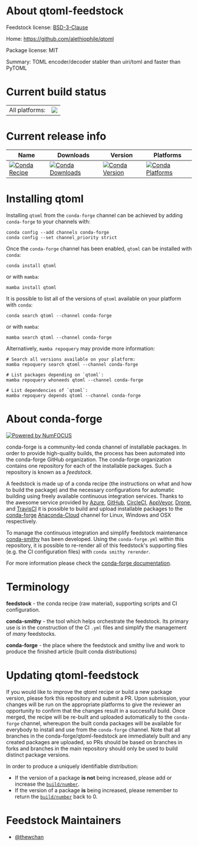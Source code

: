 About qtoml-feedstock
=====================

Feedstock license: [BSD-3-Clause](https://github.com/conda-forge/qtoml-feedstock/blob/main/LICENSE.txt)

Home: https://github.com/alethiophile/qtoml

Package license: MIT

Summary: TOML encoder/decoder stabler than uiri/toml and faster than PyTOML

Current build status
====================


<table><tr><td>All platforms:</td>
    <td>
      <a href="https://dev.azure.com/conda-forge/feedstock-builds/_build/latest?definitionId=20371&branchName=main">
        <img src="https://dev.azure.com/conda-forge/feedstock-builds/_apis/build/status/qtoml-feedstock?branchName=main">
      </a>
    </td>
  </tr>
</table>

Current release info
====================

| Name | Downloads | Version | Platforms |
| --- | --- | --- | --- |
| [![Conda Recipe](https://img.shields.io/badge/recipe-qtoml-green.svg)](https://anaconda.org/conda-forge/qtoml) | [![Conda Downloads](https://img.shields.io/conda/dn/conda-forge/qtoml.svg)](https://anaconda.org/conda-forge/qtoml) | [![Conda Version](https://img.shields.io/conda/vn/conda-forge/qtoml.svg)](https://anaconda.org/conda-forge/qtoml) | [![Conda Platforms](https://img.shields.io/conda/pn/conda-forge/qtoml.svg)](https://anaconda.org/conda-forge/qtoml) |

Installing qtoml
================

Installing `qtoml` from the `conda-forge` channel can be achieved by adding `conda-forge` to your channels with:

```
conda config --add channels conda-forge
conda config --set channel_priority strict
```

Once the `conda-forge` channel has been enabled, `qtoml` can be installed with `conda`:

```
conda install qtoml
```

or with `mamba`:

```
mamba install qtoml
```

It is possible to list all of the versions of `qtoml` available on your platform with `conda`:

```
conda search qtoml --channel conda-forge
```

or with `mamba`:

```
mamba search qtoml --channel conda-forge
```

Alternatively, `mamba repoquery` may provide more information:

```
# Search all versions available on your platform:
mamba repoquery search qtoml --channel conda-forge

# List packages depending on `qtoml`:
mamba repoquery whoneeds qtoml --channel conda-forge

# List dependencies of `qtoml`:
mamba repoquery depends qtoml --channel conda-forge
```


About conda-forge
=================

[![Powered by
NumFOCUS](https://img.shields.io/badge/powered%20by-NumFOCUS-orange.svg?style=flat&colorA=E1523D&colorB=007D8A)](https://numfocus.org)

conda-forge is a community-led conda channel of installable packages.
In order to provide high-quality builds, the process has been automated into the
conda-forge GitHub organization. The conda-forge organization contains one repository
for each of the installable packages. Such a repository is known as a *feedstock*.

A feedstock is made up of a conda recipe (the instructions on what and how to build
the package) and the necessary configurations for automatic building using freely
available continuous integration services. Thanks to the awesome service provided by
[Azure](https://azure.microsoft.com/en-us/services/devops/), [GitHub](https://github.com/),
[CircleCI](https://circleci.com/), [AppVeyor](https://www.appveyor.com/),
[Drone](https://cloud.drone.io/welcome), and [TravisCI](https://travis-ci.com/)
it is possible to build and upload installable packages to the
[conda-forge](https://anaconda.org/conda-forge) [Anaconda-Cloud](https://anaconda.org/)
channel for Linux, Windows and OSX respectively.

To manage the continuous integration and simplify feedstock maintenance
[conda-smithy](https://github.com/conda-forge/conda-smithy) has been developed.
Using the ``conda-forge.yml`` within this repository, it is possible to re-render all of
this feedstock's supporting files (e.g. the CI configuration files) with ``conda smithy rerender``.

For more information please check the [conda-forge documentation](https://conda-forge.org/docs/).

Terminology
===========

**feedstock** - the conda recipe (raw material), supporting scripts and CI configuration.

**conda-smithy** - the tool which helps orchestrate the feedstock.
                   Its primary use is in the construction of the CI ``.yml`` files
                   and simplify the management of *many* feedstocks.

**conda-forge** - the place where the feedstock and smithy live and work to
                  produce the finished article (built conda distributions)


Updating qtoml-feedstock
========================

If you would like to improve the qtoml recipe or build a new
package version, please fork this repository and submit a PR. Upon submission,
your changes will be run on the appropriate platforms to give the reviewer an
opportunity to confirm that the changes result in a successful build. Once
merged, the recipe will be re-built and uploaded automatically to the
`conda-forge` channel, whereupon the built conda packages will be available for
everybody to install and use from the `conda-forge` channel.
Note that all branches in the conda-forge/qtoml-feedstock are
immediately built and any created packages are uploaded, so PRs should be based
on branches in forks and branches in the main repository should only be used to
build distinct package versions.

In order to produce a uniquely identifiable distribution:
 * If the version of a package **is not** being increased, please add or increase
   the [``build/number``](https://docs.conda.io/projects/conda-build/en/latest/resources/define-metadata.html#build-number-and-string).
 * If the version of a package **is** being increased, please remember to return
   the [``build/number``](https://docs.conda.io/projects/conda-build/en/latest/resources/define-metadata.html#build-number-and-string)
   back to 0.

Feedstock Maintainers
=====================

* [@thewchan](https://github.com/thewchan/)

